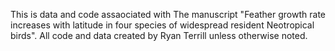This is data and code assaociated with The manuscript "Feather growth rate increases with latitude in four species of widespread resident Neotropical birds". All code and data created by Ryan Terrill unless otherwise noted. 
